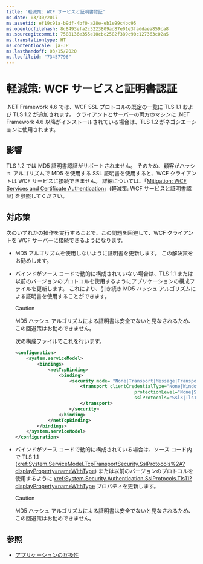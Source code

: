 ```yaml
---
title: '軽減策: WCF サービスと証明書認証'
ms.date: 03/30/2017
ms.assetid: ef19c91a-b9df-4bf0-a28e-eb1e99c4bc95
ms.openlocfilehash: 8c8493efa2c3223809ad87e01e3faddaea859ca8
ms.sourcegitcommit: 7588136e355e10cbc2582f389c90c127363c02a5
ms.translationtype: HT
ms.contentlocale: ja-JP
ms.lasthandoff: 03/15/2020
ms.locfileid: "73457796"
---
```

# <a name="mitigation-wcf-services-and-certificate-authentication"></a>軽減策: WCF サービスと証明書認証

.NET Framework 4.6 では、WCF SSL プロトコルの既定の一覧に TLS 1.1 および TLS 1.2 が追加されます。 クライアントとサーバーの両方のマシンに .NET Framework 4.6 以降がインストールされている場合は、TLS 1.2 がネゴシエーションに使用されます。

## <a name="impact"></a>影響

TLS 1.2 では MD5 証明書認証がサポートされません。 そのため、顧客がハッシュ アルゴリズムで MD5 を使用する SSL 証明書を使用すると、WCF クライアントは WCF サービスに接続できません。 詳細については、「[Mitigation: WCF Services and Certificate Authentication](mitigation-wcf-services-and-certificate-authentication.md)」(軽減策: WCF サービスと証明書認証) を参照してください。

## <a name="mitigation"></a>対応策

次のいずれかの操作を実行することで、この問題を回避して、WCF クライアントを WCF サーバーに接続できるようになります。

- MD5 アルゴリズムを使用しないように証明書を更新します。 この解決策をお勧めします。

- バインドがソース コードで動的に構成されていない場合は、TLS 1.1 または以前のバージョンのプロトコルを使用するようにアプリケーションの構成ファイルを更新します。 これにより、引き続き MD5 ハッシュ アルゴリズムによる証明書を使用することができます。

  > [!CAUTION]
  > MD5 ハッシュ アルゴリズムによる証明書は安全でないと見なされるため、この回避策はお勧めできません。

  次の構成ファイルでこれを行います。

  ```xml
  <configuration>
      <system.serviceModel>
          <bindings>
              <netTcpBinding>
                  <binding>
                      <security mode= "None|Transport|Message|TransportWithMessageCredential" >
                          <transport clientCredentialType="None|Windows|Certificate"
                                              protectionLevel="None|Sign|EncryptAndSign"
                                              sslProtocols="Ssl3|Tls1|Tls11">
                          </transport>
                      </security>
                  </binding>
              </netTcpBinding>
          </bindings>
      </system.serviceModel>
  </configuration>
  ```

- バインドがソース コードで動的に構成されている場合は、ソース コード内で TLS 1.1 (<xref:System.ServiceModel.TcpTransportSecurity.SslProtocols%2A?displayProperty=nameWithType>) または以前のバージョンのプロトコルを使用するように <xref:System.Security.Authentication.SslProtocols.Tls11?displayProperty=nameWithType> プロパティを更新します。

  > [!CAUTION]
  > MD5 ハッシュ アルゴリズムによる証明書は安全でないと見なされるため、この回避策はお勧めできません。

## <a name="see-also"></a>参照

- [アプリケーションの互換性](application-compatibility.md)
